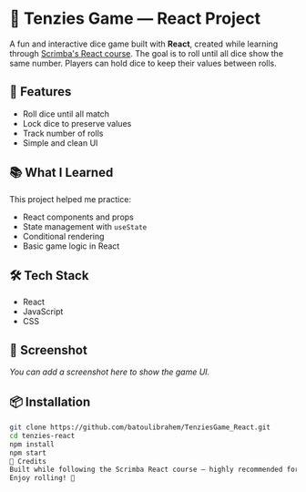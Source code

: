 # 🎲 Tenzies Game — React Project

A fun and interactive dice game built with **React**, created while learning through [Scrimba's React course](https://scrimba.com/learn-react-c0e/~04ao). The goal is to roll until all dice show the same number. Players can hold dice to keep their values between rolls.

## 🚀 Features
- Roll dice until all match
- Lock dice to preserve values
- Track number of rolls
- Simple and clean UI

## 📚 What I Learned
This project helped me practice:
- React components and props
- State management with `useState`
- Conditional rendering
- Basic game logic in React

## 🛠️ Tech Stack
- React
- JavaScript
- CSS

## 📸 Screenshot
*You can add a screenshot here to show the game UI.*

## 📦 Installation
```bash
git clone https://github.com/batoulibrahem/TenziesGame_React.git
cd tenzies-react
npm install
npm start
🧠 Credits
Built while following the Scrimba React course — highly recommended for beginners!
Enjoy rolling! 🎲
